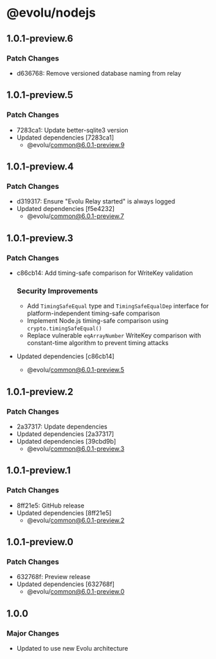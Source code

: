 # @evolu/nodejs

## 1.0.1-preview.6

### Patch Changes

- d636768: Remove versioned database naming from relay

## 1.0.1-preview.5

### Patch Changes

- 7283ca1: Update better-sqlite3 version
- Updated dependencies [7283ca1]
  - @evolu/common@6.0.1-preview.9

## 1.0.1-preview.4

### Patch Changes

- d319317: Ensure "Evolu Relay started" is always logged
- Updated dependencies [f5e4232]
  - @evolu/common@6.0.1-preview.7

## 1.0.1-preview.3

### Patch Changes

- c86cb14: Add timing-safe comparison for WriteKey validation

  ### Security Improvements

  - Add `TimingSafeEqual` type and `TimingSafeEqualDep` interface for platform-independent timing-safe comparison
  - Implement Node.js timing-safe comparison using `crypto.timingSafeEqual()`
  - Replace vulnerable `eqArrayNumber` WriteKey comparison with constant-time algorithm to prevent timing attacks

- Updated dependencies [c86cb14]
  - @evolu/common@6.0.1-preview.5

## 1.0.1-preview.2

### Patch Changes

- 2a37317: Update dependencies
- Updated dependencies [2a37317]
- Updated dependencies [39cbd9b]
  - @evolu/common@6.0.1-preview.3

## 1.0.1-preview.1

### Patch Changes

- 8ff21e5: GitHub release
- Updated dependencies [8ff21e5]
  - @evolu/common@6.0.1-preview.2

## 1.0.1-preview.0

### Patch Changes

- 632768f: Preview release
- Updated dependencies [632768f]
  - @evolu/common@6.0.1-preview.0

## 1.0.0

### Major Changes

- Updated to use new Evolu architecture
